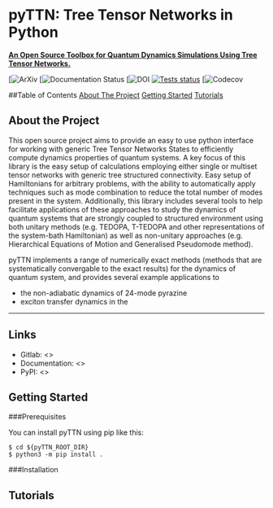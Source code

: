 <a id="readme-top"></a>

# pyTTN: Tree Tensor Networks in Python

[**An Open Source Toolbox for Quantum Dynamics Simulations Using Tree Tensor Networks.**]()

[![ArXiv]()
[![Documentation Status]()
[![DOI]()
[![Tests status]()]()
[![Codecov]()

<!-- TABLE OF CONTENTS -->
##Table of Contents
[About The Project](#about-the-project)
[Getting Started](#getting-started)
[Tutorials](#tutorials)


## About the Project

This open source project aims to provide an easy to use python interface for working with generic Tree Tensor Networks States to efficiently compute dynamics properties of quantum systems.  A key focus of this library is the easy setup of calculations employing either single or multiset tensor networks with generic tree structured connectivity.  Easy setup of Hamiltonians for arbitrary problems, with the ability to automatically apply techniques such as mode combination to reduce the total number of modes present in the system. Additionally, this library includes several tools to help facilitate applications of these approaches to study the dynamics of quantum systems that are strongly coupled to structured environment using both unitary methods (e.g. TEDOPA, T-TEDOPA and other representations of the system-bath Hamiltonian) as well as non-unitary approaches (e.g. Hierarchical Equations of Motion and Generalised Pseudomode method). 

pyTTN implements a range of numerically exact methods (methods that are systematically convergable to the exact results) for the dynamics of quantum system, and provides several example applications to
- the non-adiabatic dynamics of 24-mode pyrazine
- exciton transfer dynamics in the 

-------------------------------------------------------------------------------

## Links

* Gitlab:         <>
* Documentation:  <>
* PyPI:           <>

## Getting Started

###Prerequisites

You can install pyTTN using pip like this:
```
$ cd ${pyTTN_ROOT_DIR}
$ python3 -m pip install .
```

###Installation

## Tutorials










